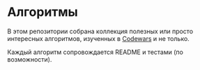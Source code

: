 # Алгоритмы

В этом репозитории собрана коллекция полезных или просто интересных алгоритмов, изученных в [Codewars](https://www.codewars.com/) и не только. 

Каждый алгоритм сопровождается README и тестами (по возможности).
